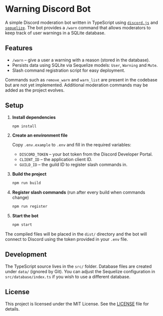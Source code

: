 # Warning Discord Bot

A simple Discord moderation bot written in TypeScript using [`discord.js`](https://discord.js.org/) and [`sequelize`](https://sequelize.org/). The bot provides a `/warn` command that allows moderators to keep track of user warnings in a SQLite database.

## Features

- `/warn` &ndash; give a user a warning with a reason (stored in the database).
- Persists data using SQLite via Sequelize models: `User`, `Warning` and `Mute`.
- Slash command registration script for easy deployment.

Commands such as `remove_warn` and `warn_list` are present in the codebase but are not yet implemented. Additional moderation commands may be added as the project evolves.

## Setup

1. **Install dependencies**

   ```bash
   npm install
   ```

2. **Create an environment file**

   Copy `.env.example` to `.env` and fill in the required variables:

   - `DISCORD_TOKEN` – your bot token from the Discord Developer Portal.
   - `CLIENT_ID` – the application client ID.
   - `GUILD_ID` – the guild ID to register slash commands in.

3. **Build the project**

   ```bash
   npm run build
   ```

4. **Register slash commands** (run after every build when commands change)

   ```bash
   npm run register
   ```

5. **Start the bot**

   ```bash
   npm start
   ```

The compiled files will be placed in the `dist/` directory and the bot will connect to Discord using the token provided in your `.env` file.

## Development

The TypeScript source lives in the `src/` folder. Database files are created under `data/` (ignored by Git). You can adjust the Sequelize configuration in `src/database/index.ts` if you wish to use a different database.

## License

This project is licensed under the MIT License. See the [LICENSE](LICENSE) file for details.
